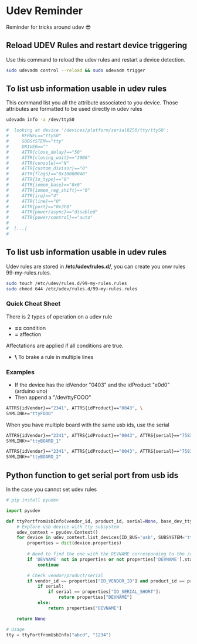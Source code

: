# Udev Reminder
Reminder for tricks around udev :sunglasses:

## Reload UDEV Rules and restart device triggering

Use this command to reload the udev rules and restart a device detection.

```bash
sudo udevadm control --reload && sudo udevadm trigger
```

## To list usb information usable in udev rules

This command list you all the attribute associated to you device. Those attributes are formatted to be used directly in udev rules

```bash
udevadm info -a /dev/ttyS0

#  looking at device '/devices/platform/serial8250/tty/ttyS0':
#     KERNEL=="ttyS0"
#     SUBSYSTEM=="tty"
#     DRIVER==""
#     ATTR{close_delay}=="50"
#     ATTR{closing_wait}=="3000"
#     ATTR{console}=="N"
#     ATTR{custom_divisor}=="0"
#     ATTR{flags}=="0x10000040"
#     ATTR{io_type}=="0"
#     ATTR{iomem_base}=="0x0"
#     ATTR{iomem_reg_shift}=="0"
#     ATTR{irq}=="4"
#     ATTR{line}=="0"
#     ATTR{port}=="0x3F8"
#     ATTR{power/async}=="disabled"
#     ATTR{power/control}=="auto"
#
#  [...]
#
```

## To list usb information usable in udev rules

Udev rules are stored in **/etc/udev/rules.d/**, you can create you onw rules 99-my-rules.rules.

```bash
sudo touch /etc/udev/rules.d/99-my-rules.rules
sudo chmod 644 /etc/udev/rules.d/99-my-rules.rules
```

### Quick Cheat Sheet

There is 2 types of operation on a udev rule

- **==** condition
- **=** affection

Affectations are applied if all conditions are true.

- **\\** To brake a rule in multiple lines

### Examples

- If the device has the idVendor "0403" and the idProduct "e0d0" (arduino uno)
- Then append a "/dev/ttyFOOO"

```bash
ATTRS{idVendor}=="2341", ATTRS{idProduct}=="0043", \
SYMLINK+="ttyFOOO"
```

When you have multiple board with the same usb ids, use the serial

```bash
ATTRS{idVendor}=="2341", ATTRS{idProduct}=="0043", ATTRS{serial}=="75833353934351904112", \
SYMLINK+="ttyBOARD_1"

ATTRS{idVendor}=="2341", ATTRS{idProduct}=="0043", ATTRS{serial}=="75833350254248468412", \
SYMLINK+="ttyBOARD_2"
```

## Python function to get serial port from usb ids

In the case you cannot set udev rules

```python
# pip install pyudev

import pyudev

def ttyPortfromUsbInfo(vendor_id, product_id, serial=None, base_dev_tty="/dev/ttyACM"):
    # Explore usb device with tty subsystem
    udev_context = pyudev.Context()
    for device in udev_context.list_devices(ID_BUS='usb', SUBSYSTEM='tty'):
        properties = dict(device.properties)
        
        # Need to find the one with the DEVNAME corresponding to the /dev serial port
        if 'DEVNAME' not in properties or not properties['DEVNAME'].startswith(base_dev_tty):
            continue

        # Check vendor/product/serial
        if vendor_id == properties["ID_VENDOR_ID"] and product_id == properties["ID_MODEL_ID"]:
            if serial:
                if serial == properties["ID_SERIAL_SHORT"]:
                    return properties["DEVNAME"]
            else:
                return properties["DEVNAME"]

    return None

# Usage
tty = ttyPortfromUsbInfo("abcd", "1234")
```
